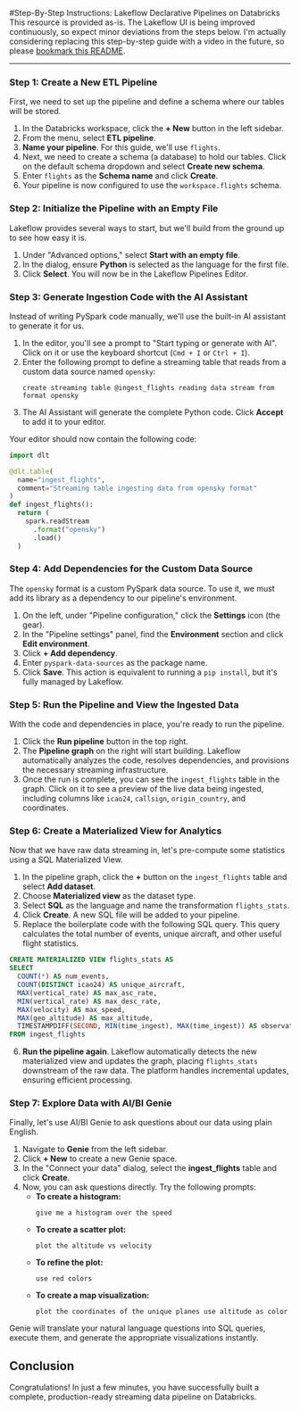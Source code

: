 

#Step-By-Step Instructions: Lakeflow Declarative Pipelines on Databricks
This resource is provided as-is. The Lakeflow UI is being improved continuously, so expect minor deviations from the steps below. I'm actually considering replacing this step-by-step guide with a video in the future, so please [bookmark this README](README.md).


---

### Step 1: Create a New ETL Pipeline

First, we need to set up the pipeline and define a schema where our tables will be stored.

1.  In the Databricks workspace, click the **+ New** button in the left sidebar.
2.  From the menu, select **ETL pipeline**.
3.  **Name your pipeline**. For this guide, we'll use `flights`.
4.  Next, we need to create a schema (a database) to hold our tables. Click on the default schema dropdown and select **Create new schema**.
5.  Enter `flights` as the **Schema name** and click **Create**.
6.  Your pipeline is now configured to use the `workspace.flights` schema.



### Step 2: Initialize the Pipeline with an Empty File

Lakeflow provides several ways to start, but we'll build from the ground up to see how easy it is.

1.  Under "Advanced options," select **Start with an empty file**.
2.  In the dialog, ensure **Python** is selected as the language for the first file.
3.  Click **Select**. You will now be in the Lakeflow Pipelines Editor.

### Step 3: Generate Ingestion Code with the AI Assistant

Instead of writing PySpark code manually, we'll use the built-in AI assistant to generate it for us.

1.  In the editor, you'll see a prompt to "Start typing or generate with AI". Click on it or use the keyboard shortcut (`Cmd + I` or `Ctrl + I`).
2.  Enter the following prompt to define a streaming table that reads from a custom data source named `opensky`:
    ```
    create streaming table @ingest_flights reading data stream from format opensky
    ```
3.  The AI Assistant will generate the complete Python code. Click **Accept** to add it to your editor.

Your editor should now contain the following code:
```python
import dlt

@dlt.table(
  name="ingest_flights",
  comment="Streaming table ingesting data from opensky format"
)
def ingest_flights():
  return (
    spark.readStream
      .format("opensky")
      .load()
  )
```

### Step 4: Add Dependencies for the Custom Data Source

The `opensky` format is a custom PySpark data source. To use it, we must add its library as a dependency to our pipeline's environment.

1.  On the left, under "Pipeline configuration," click the **Settings** icon (the gear).
2.  In the "Pipeline settings" panel, find the **Environment** section and click **Edit environment**.
3.  Click **+ Add dependency**.
4.  Enter `pyspark-data-sources` as the package name.
5.  Click **Save**. This action is equivalent to running a `pip install`, but it's fully managed by Lakeflow.

### Step 5: Run the Pipeline and View the Ingested Data

With the code and dependencies in place, you're ready to run the pipeline.

1.  Click the **Run pipeline** button in the top right.
2.  The **Pipeline graph** on the right will start building. Lakeflow automatically analyzes the code, resolves dependencies, and provisions the necessary streaming infrastructure.
3.  Once the run is complete, you can see the `ingest_flights` table in the graph. Click on it to see a preview of the live data being ingested, including columns like `icao24`, `callsign`, `origin_country`, and coordinates.

### Step 6: Create a Materialized View for Analytics

Now that we have raw data streaming in, let's pre-compute some statistics using a SQL Materialized View.

1.  In the pipeline graph, click the **+** button on the `ingest_flights` table and select **Add dataset**.
2.  Choose **Materialized view** as the dataset type.
3.  Select **SQL** as the language and name the transformation `flights_stats`.
4.  Click **Create**. A new SQL file will be added to your pipeline.
5.  Replace the boilerplate code with the following SQL query. This query calculates the total number of events, unique aircraft, and other useful flight statistics.

```sql
CREATE MATERIALIZED VIEW flights_stats AS
SELECT
  COUNT(*) AS num_events,
  COUNT(DISTINCT icao24) AS unique_aircraft,
  MAX(vertical_rate) AS max_asc_rate,
  MIN(vertical_rate) AS max_desc_rate,
  MAX(velocity) AS max_speed,
  MAX(geo_altitude) AS max_altitude,
  TIMESTAMPDIFF(SECOND, MIN(time_ingest), MAX(time_ingest)) AS observation_duration
FROM ingest_flights
```

6.  **Run the pipeline again**. Lakeflow automatically detects the new materialized view and updates the graph, placing `flights_stats` downstream of the raw data. The platform handles incremental updates, ensuring efficient processing.

### Step 7: Explore Data with AI/BI Genie

Finally, let's use AI/BI Genie to ask questions about our data using plain English.

1.  Navigate to **Genie** from the left sidebar.
2.  Click **+ New** to create a new Genie space.
3.  In the "Connect your data" dialog, select the **ingest_flights** table and click **Create**.
4.  Now, you can ask questions directly. Try the following prompts:
    *   **To create a histogram:**
        ```
        give me a histogram over the speed
        ```
    *   **To create a scatter plot:**
        ```
        plot the altitude vs velocity
        ```
    *   **To refine the plot:**
        ```
        use red colors
        ```
    *   **To create a map visualization:**
        ```
        plot the coordinates of the unique planes use altitude as color
        ```

Genie will translate your natural language questions into SQL queries, execute them, and generate the appropriate visualizations instantly.

## Conclusion

Congratulations! In just a few minutes, you have successfully built a complete, production-ready streaming data pipeline on Databricks. 